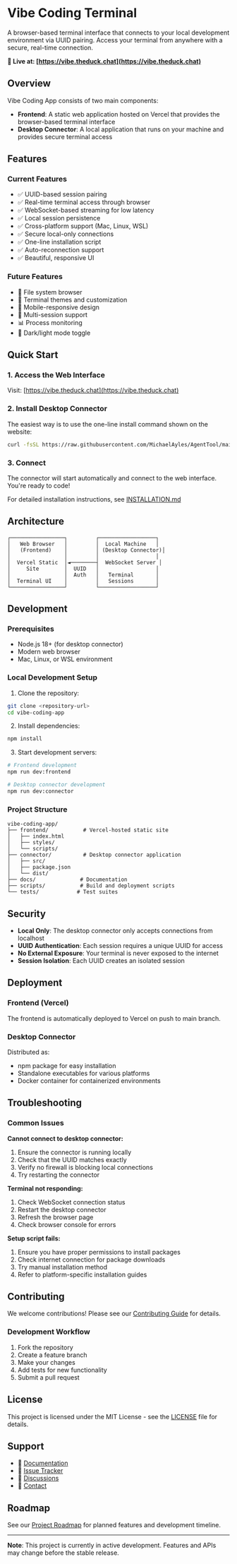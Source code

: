 # Vibe Coding Terminal

A browser-based terminal interface that connects to your local development environment via UUID pairing. Access your terminal from anywhere with a secure, real-time connection.

**🚀 Live at: [https://vibe.theduck.chat](https://vibe.theduck.chat)**

## Overview

Vibe Coding App consists of two main components:
- **Frontend**: A static web application hosted on Vercel that provides the browser-based terminal interface
- **Desktop Connector**: A local application that runs on your machine and provides secure terminal access

## Features

### Current Features
- ✅ UUID-based session pairing
- ✅ Real-time terminal access through browser
- ✅ WebSocket-based streaming for low latency
- ✅ Local session persistence
- ✅ Cross-platform support (Mac, Linux, WSL)
- ✅ Secure local-only connections
- ✅ One-line installation script
- ✅ Auto-reconnection support
- ✅ Beautiful, responsive UI

### Future Features
- 📁 File system browser
- 🎨 Terminal themes and customization
- 📱 Mobile-responsive design
- 🔧 Multi-session support
- 📊 Process monitoring
- 🌙 Dark/light mode toggle

## Quick Start

### 1. Access the Web Interface
Visit: [https://vibe.theduck.chat](https://vibe.theduck.chat)

### 2. Install Desktop Connector
The easiest way is to use the one-line install command shown on the website:

```bash
curl -fsSL https://raw.githubusercontent.com/MichaelAyles/AgentTool/main/install.sh | bash -s YOUR_UUID
```

### 3. Connect
The connector will start automatically and connect to the web interface. You're ready to code!

For detailed installation instructions, see [INSTALLATION.md](INSTALLATION.md)

## Architecture

```
┌─────────────────┐         ┌──────────────────┐
│   Web Browser   │         │  Local Machine   │
│   (Frontend)    │         │ (Desktop Connector)│
│                 │         │                  │
│  Vercel Static  │◄────────┤  WebSocket Server │
│     Site        │  UUID   │                  │
│                 │  Auth   │   Terminal       │
│  Terminal UI    │         │   Sessions       │
└─────────────────┘         └──────────────────┘
```

## Development

### Prerequisites
- Node.js 18+ (for desktop connector)
- Modern web browser
- Mac, Linux, or WSL environment

### Local Development Setup

1. Clone the repository:
```bash
git clone <repository-url>
cd vibe-coding-app
```

2. Install dependencies:
```bash
npm install
```

3. Start development servers:
```bash
# Frontend development
npm run dev:frontend

# Desktop connector development
npm run dev:connector
```

### Project Structure
```
vibe-coding-app/
├── frontend/           # Vercel-hosted static site
│   ├── index.html
│   ├── styles/
│   └── scripts/
├── connector/          # Desktop connector application
│   ├── src/
│   ├── package.json
│   └── dist/
├── docs/              # Documentation
├── scripts/           # Build and deployment scripts
└── tests/            # Test suites
```

## Security

- **Local Only**: The desktop connector only accepts connections from localhost
- **UUID Authentication**: Each session requires a unique UUID for access
- **No External Exposure**: Your terminal is never exposed to the internet
- **Session Isolation**: Each UUID creates an isolated session

## Deployment

### Frontend (Vercel)
The frontend is automatically deployed to Vercel on push to main branch.

### Desktop Connector
Distributed as:
- npm package for easy installation
- Standalone executables for various platforms
- Docker container for containerized environments

## Troubleshooting

### Common Issues

**Cannot connect to desktop connector:**
1. Ensure the connector is running locally
2. Check that the UUID matches exactly
3. Verify no firewall is blocking local connections
4. Try restarting the connector

**Terminal not responding:**
1. Check WebSocket connection status
2. Restart the desktop connector
3. Refresh the browser page
4. Check browser console for errors

**Setup script fails:**
1. Ensure you have proper permissions to install packages
2. Check internet connection for package downloads
3. Try manual installation method
4. Refer to platform-specific installation guides

## Contributing

We welcome contributions! Please see our [Contributing Guide](CONTRIBUTING.md) for details.

### Development Workflow
1. Fork the repository
2. Create a feature branch
3. Make your changes
4. Add tests for new functionality
5. Submit a pull request

## License

This project is licensed under the MIT License - see the [LICENSE](LICENSE) file for details.

## Support

- 📖 [Documentation](docs/)
- 🐛 [Issue Tracker](issues/)
- 💬 [Discussions](discussions/)
- 📧 [Contact](mailto:support@example.com)

## Roadmap

See our [Project Roadmap](docs/ROADMAP.md) for planned features and development timeline.

---

**Note**: This project is currently in active development. Features and APIs may change before the stable release.